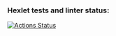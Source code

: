 ### Hexlet tests and linter status:
[![Actions Status](https://github.com/Anna-Nikiforova/qa-engineer-project-85/actions/workflows/hexlet-check.yml/badge.svg)](https://github.com/Anna-Nikiforova/qa-engineer-project-85/actions)
